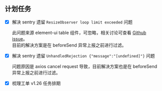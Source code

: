 ## 计划任务

- [x] 解决 sentry 遗留 `ResizeObserver loop limit exceeded` 问题

  此问题来源 element-ui table 组件，可忽略，相关讨论可查看 [Github issue](https://github.com/ElemeFE/element/issues/12866)。  
  目前的解决方案是在 beforeSend 异常上报之前进行过滤。

- [x] 解决 sentry 遗留 `UnhandledRejection {"message":"[undefined]"}` 问题

  问题原因是 axios cancel request 导致，目前解决方案也是在 beforeSend 异常上报之前进行过滤。

- [x] 梳理工单 v1.26 任务排期
